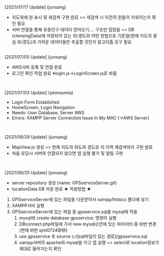 [2021/07/17 Update] (junsang)
- 지도위에 원 표시 및 재검색 구현 완료
    => 재검색 시 이전의 원들이 지워지는지 확인 필요
- 서버 연결을 통해 유동인구 데이터 얻어오기.... 구조만 잡았음
    => DB (clensingData)에 저장되어 있는 위/경도와 어떤 방법으로 기준점(현재 지도의 중심 위/경도)과 가까운 데이터들만 추출할 것인지 알고리즘 강구 필요

<br>
[2021/07/05 Update] (junsang)

- AWS서버 등록 및 연결 완료
- 로그인 확인 작업 완료
	※login.js->LoginScreen.js로 바뀜
<br>

[2021/07/03 Update] (yeonsumia)

- Login Form Established
- HomeScreen, Login Navigation
- Needs: User Database, Server AWS
- Errors: XAMPP Server Connection Issue In My MAC (→AWS Server)
<br>

[2021/06/29 Update] (junsang)

- MapView.js 생성 => 현재 지도의 위도와 경도로 이 지역 재검색까지 구현 완료
- 처음 로딩시 서버와 연결되지 않으면 앱 실행 불가 및 알림 구현
<br>

[2021/06/25 Update] (junsang)

- server repository 생성 (name: GPSserviceServer.git)
- locationData DB 저장 완료
★ 적용방법 ★
1. GPSserviceServer에 있는 파일들 다운받아서 xampp/htdocs 폴더에 넣기
2. XAMPP서버 실행
3. GPSserviceServer에 있는 파일 중 gpsservice.sql을 mysql에 적용
    1. mysql에 create database gpsservice; 명령어 실행
    2. DBconnect.php파일에 가서 new mysqli()안에 있는 파라미터 중 비번 변경 (현재 비번 sjml0724@@)
    3. use gpsservice 후 source c:/[sql파일이 있는 경로]/gpsservice.sql
    4. xampp서버의 apache와 mysql을 키고 앱 실행 => select로 location정보가 제대로 들어가는지 확인
